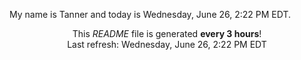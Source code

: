 My name is Tanner and today is Wednesday, June 26, 2:22 PM EDT.

<p align="center">This <i>README</i> file is generated <b>every 3 hours</b>!</br>Last refresh: Wednesday, June 26, 2:22 PM EDT<br /></p>
